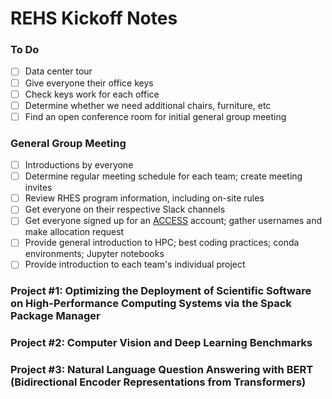 # REHS Kickoff Notes

### To Do
- [ ] Data center tour
- [ ] Give everyone their office keys
- [ ] Check keys work for each office
- [ ] Determine whether we need additional chairs, furniture, etc
- [ ] Find an open conference room for initial general group meeting

### General Group Meeting
- [ ] Introductions by everyone
- [ ] Determine regular meeting schedule for each team; create meeting invites
- [ ] Review RHES program information, including on-site rules
- [ ] Get everyone on their respective Slack channels
- [ ] Get everyone signed up for an [ACCESS](https://access-ci.org) account; gather usernames and make allocation request
- [ ] Provide general introduction to HPC; best coding practices; conda environments; Jupyter notebooks
- [ ] Provide introduction to each team's individual project

### Project #1: Optimizing the Deployment of Scientific Software on High-Performance Computing Systems via the Spack Package Manager

### Project #2: Computer Vision and Deep Learning Benchmarks

### Project #3: Natural Language Question Answering with BERT (Bidirectional Encoder Representations from Transformers)
